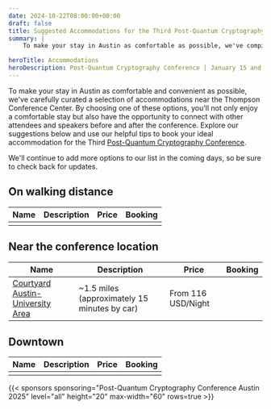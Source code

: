 ```yaml
---
date: 2024-10-22T08:00:00+00:00
draft: false
title: Suggested Accommodations for the Third Post-Quantum Cryptography Conference
summary: |
    To make your stay in Austin as comfortable as possible, we've compiled a list of recommended accommodation options near the Thompson Conference Center. Whether you're looking for a budget-friendly option or a luxurious stay, you'll find plenty of choices to suit your preferences.

heroTitle: Accommodations 
heroDescription: Post-Quantum Cryptography Conference | January 15 and 16, 2025 - Austin, Texas, US
---
```


To make your stay in Austin as comfortable and convenient as possible, we've carefully curated a selection of accommodations near the Thompson Conference Center. By choosing one of these options, you'll not only enjoy a comfortable stay but also have the opportunity to connect with other attendees and speakers before and after the conference. Explore our suggestions below and use our helpful tips to book your ideal accommodation for the Third [Post-Quantum Cryptography Conference](../).

We'll continue to add more options to our list in the coming days, so be sure to check back for updates. 

## On walking distance

| Name | Description | Price | Booking |
| ---- | ----------- | ----- | ------- |
|      |             |       |         |

## Near the conference location

| Name                                                                                                              | Description                                  | Price              | Booking |
| ----------------------------------------------------------------------------------------------------------------- | -------------------------------------------- | ------------------ | ------- |
| [Courtyard Austin-University Area](https://www.marriott.com/en-us/hotels/auscy-courtyard-austin-university-area/) | ~1.5 miles (approximately 15 minutes by car) | From 116 USD/Night |         |

## Downtown

| Name | Description | Price | Booking |
| ---- | ----------- | ----- | ------- |
|      |             |       |         |

{{< sponsors sponsoring="Post-Quantum Cryptography Conference Austin 2025" level="all" height="20" max-width="60" rows=true >}}

